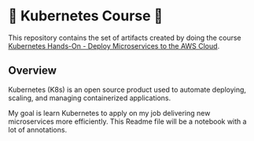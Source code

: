 # 🐳 Kubernetes Course 🐳
This repository contains the set of artifacts created by doing the course [Kubernetes Hands-On - Deploy Microservices to the AWS Cloud](https://www.udemy.com/course/kubernetes-microservices/).

## Overview
Kubernetes (K8s) is an open source product used to automate deploying, scaling, and managing containerized applications.

My goal is learn Kubernetes to apply on my job delivering new microservices more efficiently. This Readme file will be a notebook with a lot of annotations.
